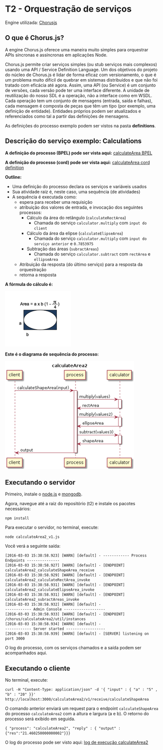 # T2 - Orquestração de serviços

Engine utilizada: [Chorusjs](http://chorusjs.com)

## O que é Chorus.js?

A engine Chorus.js oferece uma maneira muito simples para orquestrar APIs síncronas e assíncronas em aplicações Node.

Chorus.js permite criar serviços simples (ou stub serviços mais complexos) usando uma  API / Service Definition Language. Um dos objetivos do projeto do núcleo de Chorus.js é lidar de forma eficaz com versionamento, o que é um problema muito difícil de quebrar em sistemas distribuídos e que não foi tratado com eficácia até agora. Assim, uma API (ou Service) é um conjunto de versões, cada versão pode ter uma interface diferente. A unidade de reutilização do nosso SDL é a operação, não a interface como em WSDL. Cada operação tem um conjunto de mensagens (entrada, saída e falhas), cada mensagem é composta de peças que têm um tipo (por exemplo, uma definição de entidade). Entidades próprios podem ser atualizados e referenciados como tal a partir das definições de mensagens.

As definições do processo exemplo podem ser vistos na pasta **definitions**.

## Descrição do serviço exemplo: Calculations

**A definição do processo (BPEL) pode ser vista aqui:** [calculateArea BPEL](definitions/calculateArea2_v1.bpel)

**A definição do processo (cord) pode ser vista aqui:** [calculateArea cord definition](definitions/calculateArea2.cord)

**Outline:**

* Uma definição do processo declara os serviços e variáveis usados
* Sua atividade raiz é, neste caso, uma sequência (de atividades)
* A sequência é executada como:
	* espera para receber uma requisição
	* atribuição dos valores de entrada, e invocação dos seguintes processos: 
		* Cálculo da área do retângulo (`calculateRectArea`)
			* Chamada do serviço `calculator.multiply` com `input do client`
		* Cálculo da área da elipse (`calculateElipseArea`)
			* Chamada do serviço `calculator.multiply` com  `input do serviço anterior` e `0.7853975`
		* Subtração das áreas (`subractAreas`)
			* Chamada do serviço `calculator.subtract` com  `rectArea` e `ellipseArea`
	* Atribuição da resposta (do último serviço) para a resposta da orquestração
	* retorna a resposta

**A fórmula do cálculo é:**

![formula](images/calcAreaFormula.png)

**Este é o diagrama de sequência do processo:**

![diagrama](images/diagrama.png)

## Executando o servidor

Primeiro, instale o [node.js](https://nodejs.org/en/) e [mongodb](https://www.mongodb.org/).

Agora, navegue até a raiz do repositório (t2) e instale os pacotes necessários:

	npm install

Para executar o servidor, no terminal, execute:

	node calculateArea2_v1.js

Você verá a seguinte saída:

	[2016-03-03 15:38:58.923] [WARN] [default] - ------------ Process Endpoints ---------------
	[2016-03-03 15:38:58.927] [WARN] [default] - [ENDPOINT] calculateArea2_calculateShapeArea_receive
	[2016-03-03 15:38:58.929] [WARN] [default] - [ENDPOINT] calculateArea2_calculateRectArea_invoke
	[2016-03-03 15:38:58.931] [WARN] [default] - [ENDPOINT] calculateArea2_calculateElipseArea_invoke
	[2016-03-03 15:38:58.931] [WARN] [default] - [ENDPOINT] calculateArea2_subractAreas_invoke
	[2016-03-03 15:38:58.932] [WARN] [default] -
	------------ Admin Console -------------------
	[2016-03-03 15:38:58.933] [WARN] [default] - [ENDPOINT] /chorus/calculateArea2/util/instances
	[2016-03-03 15:38:58.934] [WARN] [default] -
	------------ Server started ------------------
	[2016-03-03 15:38:58.939] [WARN] [default] - [SERVER] listening on port 3000

O log do processo, com os serviços chamados e a saída podem ser acompanhados aqui.

## Executando o cliente

No terminal, execute:

	curl -H "Content-Type: application/json" -d '{ "input" : { "a" : "5" , "b" : "20" }}' http://localhost:3000/calculateArea2/v1/receive/calculateShapeArea

O comando anterior enviará um request para o endpoint `calculateShapeArea` do processo `calculateArea2` com a altura e largura (a e b). O retorno do processo será exibido em seguida.

	{ "process": "calculateArea2", "reply" : { "output" : {"res":"21.460250000000002"}}}

O log do processo pode ser visto aqui: [log de execução calculateArea2](logs/calculateArea2.log)